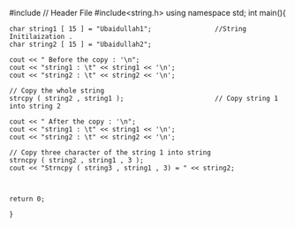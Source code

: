 #include<iostream> 							// Header File 
#include<string.h>
using namespace std;
	int main(){
	
	char string1 [ 15 ] = "Ubaidullah1";				//String Initilaization .
	char string2 [ 15 ] = "Ubaidullah2";
		
	cout << " Before the copy : '\n";
	cout << "string1 : \t" << string1 << '\n';
	cout << "string2 : \t" << string2 << '\n';
	
	// Copy the whole string 
	strcpy ( string2 , string1 );   					// Copy string 1 into string 2
		
	cout << " After the copy : '\n";
	cout << "string1 : \t" << string1 << '\n';
	cout << "string2 : \t" << string2 << '\n';
	
	// Copy three character of the string 1 into string 
	strncpy ( string2 , string1 , 3 );
	cout << "Strncpy ( string3 , string1 , 3) = " << string2;
		
		
	
	return 0;
		  
	}

